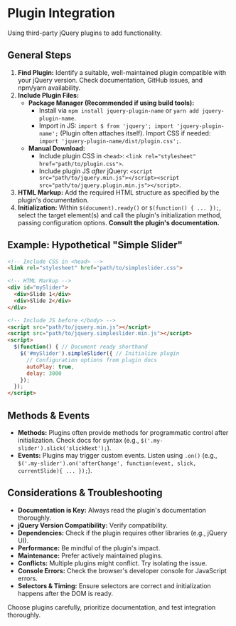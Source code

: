 # Plugin Integration

Using third-party jQuery plugins to add functionality.

## General Steps

1.  **Find Plugin:** Identify a suitable, well-maintained plugin compatible with your jQuery version. Check documentation, GitHub issues, and npm/yarn availability.
2.  **Include Plugin Files:**
    *   **Package Manager (Recommended if using build tools):**
        *   Install via `npm install jquery-plugin-name` or `yarn add jquery-plugin-name`.
        *   Import in JS: `import $ from 'jquery'; import 'jquery-plugin-name';` (Plugin often attaches itself). Import CSS if needed: `import 'jquery-plugin-name/dist/plugin.css';`.
    *   **Manual Download:**
        *   Include plugin CSS in `<head>`: `<link rel="stylesheet" href="path/to/plugin.css">`.
        *   Include plugin JS *after* jQuery: `<script src="path/to/jquery.min.js"></script><script src="path/to/jquery.plugin.min.js"></script>`.
3.  **HTML Markup:** Add the required HTML structure as specified by the plugin's documentation.
4.  **Initialization:** Within `$(document).ready()` or `$(function() { ... });`, select the target element(s) and call the plugin's initialization method, passing configuration options. **Consult the plugin's documentation.**

## Example: Hypothetical "Simple Slider"

```html
<!-- Include CSS in <head> -->
<link rel="stylesheet" href="path/to/simpleslider.css">

<!-- HTML Markup -->
<div id="mySlider">
  <div>Slide 1</div>
  <div>Slide 2</div>
</div>

<!-- Include JS before </body> -->
<script src="path/to/jquery.min.js"></script>
<script src="path/to/jquery.simpleslider.min.js"></script>
<script>
  $(function() { // Document ready shorthand
    $('#mySlider').simpleSlider({ // Initialize plugin
      // Configuration options from plugin docs
      autoPlay: true,
      delay: 3000
    });
  });
</script>
```

## Methods & Events

*   **Methods:** Plugins often provide methods for programmatic control after initialization. Check docs for syntax (e.g., `$('.my-slider').slick('slickNext');`).
*   **Events:** Plugins may trigger custom events. Listen using `.on()` (e.g., `$('.my-slider').on('afterChange', function(event, slick, currentSlide){ ... });`).

## Considerations & Troubleshooting

*   **Documentation is Key:** Always read the plugin's documentation thoroughly.
*   **jQuery Version Compatibility:** Verify compatibility.
*   **Dependencies:** Check if the plugin requires other libraries (e.g., jQuery UI).
*   **Performance:** Be mindful of the plugin's impact.
*   **Maintenance:** Prefer actively maintained plugins.
*   **Conflicts:** Multiple plugins might conflict. Try isolating the issue.
*   **Console Errors:** Check the browser's developer console for JavaScript errors.
*   **Selectors & Timing:** Ensure selectors are correct and initialization happens after the DOM is ready.

Choose plugins carefully, prioritize documentation, and test integration thoroughly.
